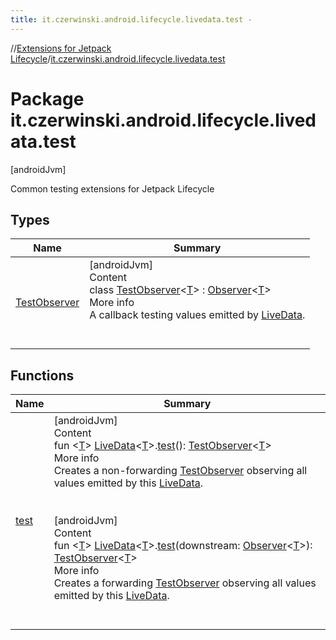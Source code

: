 ```yaml
---
title: it.czerwinski.android.lifecycle.livedata.test -
---
```

//[Extensions for Jetpack Lifecycle](../index.html)/[it.czerwinski.android.lifecycle.livedata.test](index.html)



# Package it.czerwinski.android.lifecycle.livedata.test  
 [androidJvm] 

Common testing extensions for Jetpack Lifecycle

   


## Types  
  
|  Name|  Summary| 
|---|---|
| <a name="it.czerwinski.android.lifecycle.livedata.test/TestObserver///PointingToDeclaration/"></a>[TestObserver](-test-observer/index.html)| <a name="it.czerwinski.android.lifecycle.livedata.test/TestObserver///PointingToDeclaration/"></a>[androidJvm]  <br>Content  <br>class [TestObserver](-test-observer/index.html)<[T](-test-observer/index.html)> : [Observer](https://developer.android.com/reference/kotlin/androidx/lifecycle/Observer.html)<[T](-test-observer/index.html)>   <br>More info  <br>A callback testing values emitted by [LiveData](https://developer.android.com/reference/kotlin/androidx/lifecycle/LiveData.html).  <br><br><br>


## Functions  
  
|  Name|  Summary| 
|---|---|
| <a name="it.czerwinski.android.lifecycle.livedata.test//test/androidx.lifecycle.LiveData[TypeParam(bounds=[kotlin.Any?])]#/PointingToDeclaration/"></a>[test](test.html)| <a name="it.czerwinski.android.lifecycle.livedata.test//test/androidx.lifecycle.LiveData[TypeParam(bounds=[kotlin.Any?])]#/PointingToDeclaration/"></a>[androidJvm]  <br>Content  <br>fun <[T](test.html)> [LiveData](https://developer.android.com/reference/kotlin/androidx/lifecycle/LiveData.html)<[T](test.html)>.[test](test.html)(): [TestObserver](-test-observer/index.html)<[T](test.html)>  <br>More info  <br>Creates a non-forwarding [TestObserver](-test-observer/index.html) observing all values emitted by this [LiveData](https://developer.android.com/reference/kotlin/androidx/lifecycle/LiveData.html).  <br><br><br>[androidJvm]  <br>Content  <br>fun <[T](test.html)> [LiveData](https://developer.android.com/reference/kotlin/androidx/lifecycle/LiveData.html)<[T](test.html)>.[test](test.html)(downstream: [Observer](https://developer.android.com/reference/kotlin/androidx/lifecycle/Observer.html)<[T](test.html)>): [TestObserver](-test-observer/index.html)<[T](test.html)>  <br>More info  <br>Creates a forwarding [TestObserver](-test-observer/index.html) observing all values emitted by this [LiveData](https://developer.android.com/reference/kotlin/androidx/lifecycle/LiveData.html).  <br><br><br>

